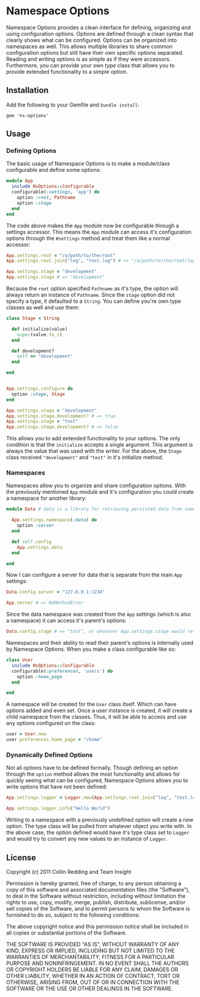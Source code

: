 # Namespace Options

Namespace Options provides a clean interface for defining, organizing and using configuration options. Options are defined through a clean syntax that clearly shows what can be configured. Options can be organized into namespaces as well. This allows multiple libraries to share common configuration options but still have their own specific options separated. Reading and writing options is as simple as if they were accessors. Furthermore, you can provide your own _type_ class that allows you to provide extended functionality to a simple option.

## Installation

Add the following to your Gemfile and `bundle install`:

    gem 'ns-options'

## Usage

### Defining Options

The basic usage of Namespace Options is to make a module/class configurable and define some options:

```ruby
module App
  include NsOptions::Configurable
  configurable(:settings, 'app') do
    option :root, Pathname
    option :stage
  end
end
```

The code above makes the `App` module now be configurable through a settings accessor. This means the `App` module can access it's configuration options through the `#settings` method and treat them like a normal accessor:

```ruby
App.settings.root = "/a/path/to/the/root"
App.settings.root.join("log", "test.log") # => "/a/path/to/the/root/log/test.log" (a Pathname instance)

App.settings.stage = "development"
App.settings.stage # => "development"
```

Because the `root` option specified `Pathname` as it's type, the option will always return an instance of `Pathname`. Since the `stage` option did not specify a type, it defaulted to a `String`. You can define you're own type classes as well and use them:

```ruby
class Stage < String

  def initialize(value)
    super(value.to_s)
  end

  def development?
    self == "development"
  end

end


App.settings.configure do
  option :stage, Stage
end

App.settings.stage = "development"
App.settings.stage.development? # => true
App.settings.stage = "test"
App.settings.stage.development? # => false
```

This allows you to add extended functionality to your options. The only condition is that the `initialize` accepts a single argument. This argument is always the value that was used with the writer. For the above, the `Stage` class received `"development"` and `"test"` in it's initialize method.

### Namespaces

Namespaces allow you to organize and share configuration options. With the previously mentioned `App` module and it's configuration you could create a namespace for another library:

```ruby
module Data # data is a library for retrieving persisted data from some resource

  App.settings.namespace(:data) do
    option :server
  end

  def self.config
    App.settings.data
  end

end
```

Now I can configure a server for data that is separate from the main `App` settings:

```ruby
Data.config.server = "127.0.0.1:1234"

App.server # => NoMethodError
```

Since the data namespace was created from the `App` settings (which is also a namespace) it can access it's parent's options:

```ruby
Data.config.stage # => "test", or whatever App.settings.stage would return
```

Namespaces and their ability to read their parent's options is internally used by Namespace Options. When you make a class configurable like so:

```ruby
class User
  include NsOptions::Configurable
  configurable(:preferences, 'users') do
    option :home_page
  end

end
```

A namespace will be created for the `User` class itself. Which can have options added and even set. Once a user instance is created, it will create a child namespace from the classes. Thus, it will be able to access and use any options configured on the class:

```ruby
user = User.new
user.preferences.home_page = "/home"
```

### Dynamically Defined Options

Not all options have to be defined formally. Though defining an option through the `option` method allows the most functionality and allows for quickly seeing what can be configured, Namespace Options allows you to write options that have not been defined:

```ruby
App.settings.logger = Logger.new(App.settings.root.join("log", "test.log"))

App.settings.logger.info("Hello World")
```

Writing to a namespace with a previously undefined option will create a new option. The type class will be pulled from whatever object you write with. In the above case, the option defined would have it's type class set to `Logger` and would try to convert any new values to an instance of `Logger`.

## License

Copyright (c) 2011 Collin Redding and Team Insight

Permission is hereby granted, free of charge, to any person
obtaining a copy of this software and associated documentation
files (the "Software"), to deal in the Software without
restriction, including without limitation the rights to use,
copy, modify, merge, publish, distribute, sublicense, and/or sell
copies of the Software, and to permit persons to whom the
Software is furnished to do so, subject to the following
conditions:

The above copyright notice and this permission notice shall be
included in all copies or substantial portions of the Software.

THE SOFTWARE IS PROVIDED "AS IS", WITHOUT WARRANTY OF ANY KIND,
EXPRESS OR IMPLIED, INCLUDING BUT NOT LIMITED TO THE WARRANTIES
OF MERCHANTABILITY, FITNESS FOR A PARTICULAR PURPOSE AND
NONINFRINGEMENT. IN NO EVENT SHALL THE AUTHORS OR COPYRIGHT
HOLDERS BE LIABLE FOR ANY CLAIM, DAMAGES OR OTHER LIABILITY,
WHETHER IN AN ACTION OF CONTRACT, TORT OR OTHERWISE, ARISING
FROM, OUT OF OR IN CONNECTION WITH THE SOFTWARE OR THE USE OR
OTHER DEALINGS IN THE SOFTWARE.